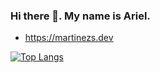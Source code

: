 ### Hi there 👋. My name is Ariel.

- https://martinezs.dev

[![Top Langs](https://github-readme-stats.vercel.app/api/top-langs/?username=ariel-m-s&count_private=true&show_icons=true&langs_count=10&layout=compact&hide=jupyter%20notebook&custom_title=Top%20Langs)](https://github.com/anuraghazra/github-readme-stats)
